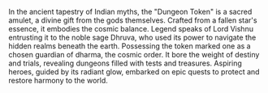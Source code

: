 In the ancient tapestry of Indian myths, the "Dungeon Token" is a sacred amulet, a divine gift from the gods themselves. Crafted from a fallen star's essence, it embodies the cosmic balance. Legend speaks of Lord Vishnu entrusting it to the noble sage Dhruva, who used its power to navigate the hidden realms beneath the earth. Possessing the token marked one as a chosen guardian of dharma, the cosmic order. It bore the weight of destiny and trials, revealing dungeons filled with tests and treasures. Aspiring heroes, guided by its radiant glow, embarked on epic quests to protect and restore harmony to the world.
